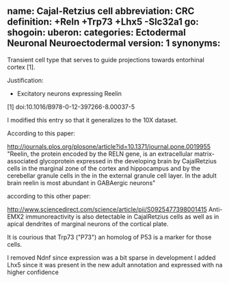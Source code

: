 name: Cajal-Retzius cell
abbreviation: CRC
definition: +Reln +Trp73 +Lhx5 -Slc32a1
go:
shogoin: 
uberon:
categories: Ectodermal Neuronal Neuroectodermal
version: 1
synonyms:
---

Transient cell type that serves to guide projections towards entorhinal cortex [1].

Justification:

* Excitatory neurons expressing Reelin

[1] doi:10.1016/B978-0-12-397266-8.00037-5

I modified this entry so that it generalizes to the 10X dataset.

According to this paper:

http://journals.plos.org/plosone/article?id=10.1371/journal.pone.0019955
"Reelin, the protein encoded by the RELN gene, is an extracellular matrix-associated glycoprotein expressed in the developing brain by CajalRetzius cells in the marginal zone of the cortex and hippocampus and by the cerebellar granule cells in the in the external granule cell layer. In the adult brain reelin is most abundant in GABAergic neurons"

according to this other paper:

http://www.sciencedirect.com/science/article/pii/S0925477398001415
Anti-EMX2 immunoreactivity is also detectable in CajalRetzius cells as well as in apical dendrites of marginal neurons of the cortical plate.


It is courious that Trp73 ("P73") an homolog of P53 is a marker for those cells.

I removed Ndnf since expression was a bit sparse in development
I added Lhx5 since it was present in the new adult annotation and expressed with na higher confidence
